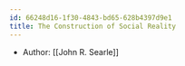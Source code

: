 ```yaml
---
id: 66248d16-1f30-4843-bd65-628b4397d9e1
title: The Construction of Social Reality
---
```


- Author: [[John R. Searle]]
